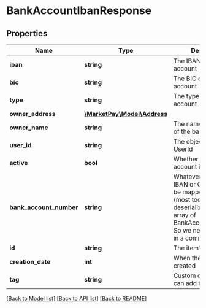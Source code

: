 # BankAccountIbanResponse

## Properties
Name | Type | Description | Notes
------------ | ------------- | ------------- | -------------
**iban** | **string** | The IBAN of the bank account | [optional] 
**bic** | **string** | The BIC of the bank account | [optional] 
**type** | **string** | The type of bank account | [optional] 
**owner_address** | [**\MarketPay\Model\Address**](Address.md) |  | [optional] 
**owner_name** | **string** | The name of the owner of the bank account | [optional] 
**user_id** | **string** | The object owner&#39;s UserId | [optional] 
**active** | **bool** | Whether the bank account is active or not | [optional] 
**bank_account_number** | **string** | Whatever type, the IBAN or Other should be mapped to that (most tools can´t deserialize polimorphic array of BankAccountResponse)  So we need the number in a common property | [optional] 
**id** | **string** | The item&#39;s ID | [optional] 
**creation_date** | **int** | When the item was created | [optional] 
**tag** | **string** | Custom data that you can add to this item | [optional] 

[[Back to Model list]](../README.md#documentation-for-models) [[Back to API list]](../README.md#documentation-for-api-endpoints) [[Back to README]](../README.md)


